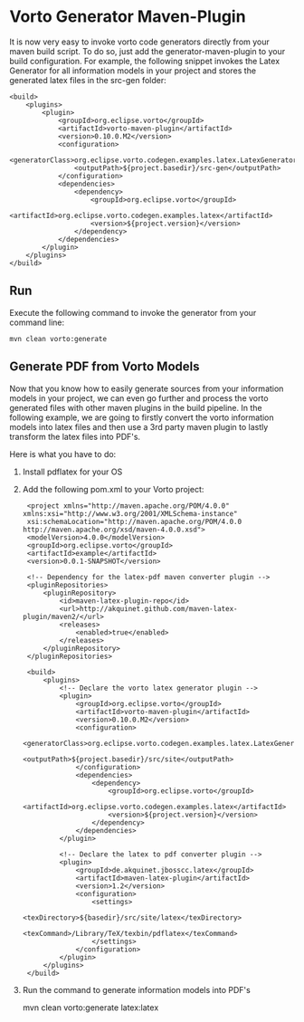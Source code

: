 # Vorto Generator Maven-Plugin

It is now very easy to invoke vorto code generators directly from your maven build script. To do so, just add
the generator-maven-plugin to your build configuration. 
For example, the following snippet invokes the Latex Generator for all information models in your project and stores the generated latex files in the src-gen folder:

	<build>
		<plugins>
			<plugin>
				<groupId>org.eclipse.vorto</groupId>
				<artifactId>vorto-maven-plugin</artifactId>
				<version>0.10.0.M2</version>
				<configuration>
					<generatorClass>org.eclipse.vorto.codegen.examples.latex.LatexGenerator</generatorClass>
					<outputPath>${project.basedir}/src-gen</outputPath>
				</configuration>
				<dependencies>
					<dependency>
						<groupId>org.eclipse.vorto</groupId>
						<artifactId>org.eclipse.vorto.codegen.examples.latex</artifactId>
						<version>${project.version}</version>
					</dependency>
				</dependencies>
			</plugin>
		</plugins>
	</build>
	
## Run
Execute the following command to invoke the generator from your command line:

	mvn clean vorto:generate
	
## Generate PDF from Vorto Models

Now that you know how to easily generate sources from your information models in your project, we can even go further and process the vorto generated files with other maven plugins in the build pipeline.
In the following example, we are going to firstly convert the vorto information models into latex files and then use a 3rd party maven plugin to lastly transform the latex files into PDF's. 

Here is what you have to do:

1. Install pdflatex for your OS
2. Add the following pom.xml to your Vorto project:

		<project xmlns="http://maven.apache.org/POM/4.0.0" xmlns:xsi="http://www.w3.org/2001/XMLSchema-instance"
		xsi:schemaLocation="http://maven.apache.org/POM/4.0.0 http://maven.apache.org/xsd/maven-4.0.0.xsd">
		<modelVersion>4.0.0</modelVersion>
		<groupId>org.eclipse.vorto</groupId>
		<artifactId>example</artifactId>
		<version>0.0.1-SNAPSHOT</version>
		
		<!-- Dependency for the latex-pdf maven converter plugin -->
		<pluginRepositories>
			<pluginRepository>
				<id>maven-latex-plugin-repo</id>
				<url>http://akquinet.github.com/maven-latex-plugin/maven2/</url>
				<releases>
					<enabled>true</enabled>
				</releases>
			</pluginRepository>
		</pluginRepositories>

		<build>
			<plugins>
				<!-- Declare the vorto latex generator plugin -->
				<plugin>
					<groupId>org.eclipse.vorto</groupId>
					<artifactId>vorto-maven-plugin</artifactId>
					<version>0.10.0.M2</version>
					<configuration>
						<generatorClass>org.eclipse.vorto.codegen.examples.latex.LatexGenerator</generatorClass>
						<outputPath>${project.basedir}/src/site</outputPath>
					</configuration>
					<dependencies>
						<dependency>
							<groupId>org.eclipse.vorto</groupId>
							<artifactId>org.eclipse.vorto.codegen.examples.latex</artifactId>
							<version>${project.version}</version>
						</dependency>
					</dependencies>
				</plugin>
				
				<!-- Declare the latex to pdf converter plugin -->
				<plugin>
					<groupId>de.akquinet.jbosscc.latex</groupId>
					<artifactId>maven-latex-plugin</artifactId>
					<version>1.2</version>
					<configuration>
						<settings>
							<texDirectory>${basedir}/src/site/latex</texDirectory>
							<texCommand>/Library/TeX/texbin/pdflatex</texCommand>
						</settings>
					</configuration>
				</plugin>
			</plugins>
		</build>
	</project>

3. Run the command to generate information models into PDF's

	mvn clean vorto:generate latex:latex